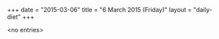 +++
date = "2015-03-06"
title = "6 March 2015 (Friday)"
layout = "daily-diet"
+++


\<no entries\>

